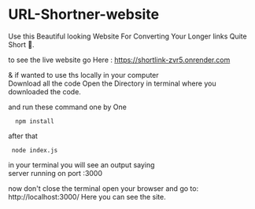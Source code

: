 # URL-Shortner-website
Use this Beautiful looking Website For Converting Your Longer links Quite Short 🤏.

to see the live website go Here : https://shortlink-zvr5.onrender.com

& if wanted to use ths locally in your computer   
Download all the code Open the Directory in terminal where you downloaded the code. 

and run these command one by One
```
  npm install
```

after that
```
 node index.js
```
in your terminal you will see an output saying  
server running on port :3000  

now don't close the terminal
open your browser and go to:  http://localhost:3000/
Here you can see the site.
  
